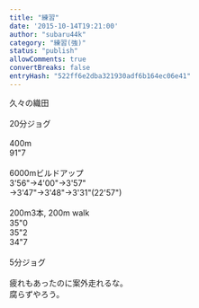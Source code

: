 ```yaml
---
title: "練習"
date: '2015-10-14T19:21:00'
author: "subaru44k"
category: "練習(強)"
status: "publish"
allowComments: true
convertBreaks: false
entryHash: "522ff6e2dba321930adf6b164ec06e41"
---
```

久々の織田<br>
<br>
20分ジョグ<br>
<br>
400m<br>
91"7<br>
<br>
6000mビルドアップ<br>
3'56"→4'00"→3'57"<br>
→3'47"→3'48"→3'31"(22'57")<br>
<br>
200m3本, 200m walk<br>
35"0<br>
35"2<br>
34"7<br>
<br>
5分ジョグ<br>
<br>
疲れもあったのに案外走れるな。<br>
腐らずやろう。
